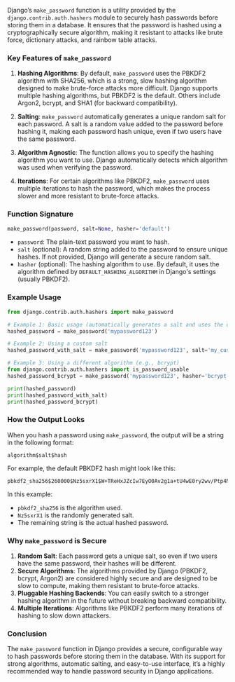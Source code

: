 Django’s `make_password` function is a utility provided by the `django.contrib.auth.hashers` module to securely hash passwords before storing them in a database. It ensures that the password is hashed using a cryptographically secure algorithm, making it resistant to attacks like brute force, dictionary attacks, and rainbow table attacks.

### Key Features of `make_password`

1. **Hashing Algorithms**: By default, `make_password` uses the PBKDF2 algorithm with SHA256, which is a strong, slow hashing algorithm designed to make brute-force attacks more difficult. Django supports multiple hashing algorithms, but PBKDF2 is the default. Others include Argon2, bcrypt, and SHA1 (for backward compatibility).

2. **Salting**: `make_password` automatically generates a unique random salt for each password. A salt is a random value added to the password before hashing it, making each password hash unique, even if two users have the same password.

3. **Algorithm Agnostic**: The function allows you to specify the hashing algorithm you want to use. Django automatically detects which algorithm was used when verifying the password.

4. **Iterations**: For certain algorithms like PBKDF2, `make_password` uses multiple iterations to hash the password, which makes the process slower and more resistant to brute-force attacks.

### Function Signature

```python
make_password(password, salt=None, hasher='default')
```

- `password`: The plain-text password you want to hash.
- `salt` (optional): A random string added to the password to ensure unique hashes. If not provided, Django will generate a secure random salt.
- `hasher` (optional): The hashing algorithm to use. By default, it uses the algorithm defined by `DEFAULT_HASHING_ALGORITHM` in Django's settings (usually PBKDF2).

### Example Usage

```python
from django.contrib.auth.hashers import make_password

# Example 1: Basic usage (automatically generates a salt and uses the default algorithm)
hashed_password = make_password('mypassword123')

# Example 2: Using a custom salt
hashed_password_with_salt = make_password('mypassword123', salt='my_custom_salt')

# Example 3: Using a different algorithm (e.g., bcrypt)
from django.contrib.auth.hashers import is_password_usable
hashed_password_bcrypt = make_password('mypassword123', hasher='bcrypt')

print(hashed_password)
print(hashed_password_with_salt)
print(hashed_password_bcrypt)
```

### How the Output Looks
When you hash a password using `make_password`, the output will be a string in the following format:

```
algorithm$salt$hash
```

For example, the default PBKDF2 hash might look like this:

```
pbkdf2_sha256$260000$Nz5sxrX1$W+TReHxJZcIw7EyO0Av2g1a+tU4wE0ry2wv/Ptp4N9E=
```

In this example:
- `pbkdf2_sha256` is the algorithm used.
- `Nz5sxrX1` is the randomly generated salt.
- The remaining string is the actual hashed password.

### Why `make_password` is Secure

1. **Random Salt**: Each password gets a unique salt, so even if two users have the same password, their hashes will be different.
2. **Secure Algorithms**: The algorithms provided by Django (PBKDF2, bcrypt, Argon2) are considered highly secure and are designed to be slow to compute, making them resistant to brute-force attacks.
3. **Pluggable Hashing Backends**: You can easily switch to a stronger hashing algorithm in the future without breaking backward compatibility.
4. **Multiple Iterations**: Algorithms like PBKDF2 perform many iterations of hashing to slow down attackers.

### Conclusion

The `make_password` function in Django provides a secure, configurable way to hash passwords before storing them in the database. With its support for strong algorithms, automatic salting, and easy-to-use interface, it’s a highly recommended way to handle password security in Django applications.